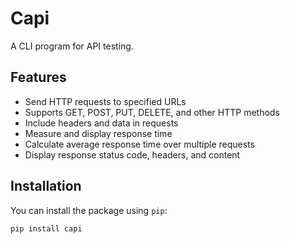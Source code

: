 # Capi

A CLI program for API testing.

## Features

- Send HTTP requests to specified URLs
- Supports GET, POST, PUT, DELETE, and other HTTP methods
- Include headers and data in requests
- Measure and display response time
- Calculate average response time over multiple requests
- Display response status code, headers, and content

## Installation

You can install the package using `pip`:
```bash
pip install capi
```
